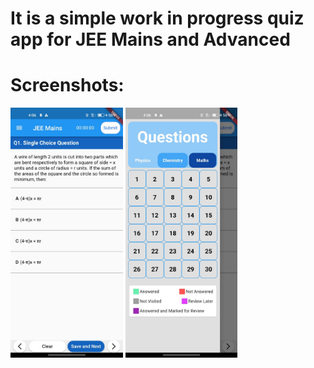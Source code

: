 # It is a simple work in progress quiz app for JEE Mains and Advanced

# Screenshots:
<img src="/images/quizAPP_img2.jpeg" height="400px"/> 
<img src="/images/quizAPP_img1.jpeg" height="400px"/>


